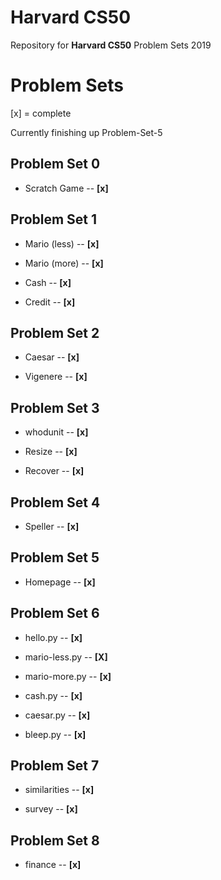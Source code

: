 # Harvard CS50 
Repository for **Harvard CS50** Problem Sets 2019


# Problem Sets

[x] = complete

Currently finishing up Problem-Set-5

## **Problem Set 0**

- Scratch Game -- **[x]** 

## **Problem Set 1**


- Mario (less) -- **[x]**

- Mario (more) -- **[x]**

- Cash -- **[x]**

- Credit -- **[x]**



## **Problem Set 2**


- Caesar -- **[x]**

- Vigenere -- **[x]**


## **Problem Set 3**


- whodunit -- **[x]**

- Resize -- **[x]**
 
- Recover -- **[x]**


## **Problem Set 4**


- Speller --  **[x]**


## **Problem Set 5**


- Homepage -- **[x]**


## **Problem Set 6**


- hello.py -- **[x]**

- mario-less.py -- **[X]** 

- mario-more.py -- **[x]**

- cash.py -- **[x]**

- caesar.py -- **[x]**

- bleep.py -- **[x]**

## **Problem Set 7**


- similarities -- **[x]**

- survey -- **[x]**

## **Problem Set 8**

- finance -- **[x]**



